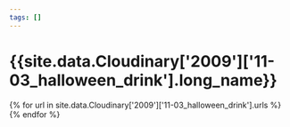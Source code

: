 ```yaml
---
tags: []
---
```

<div itemscope itemtype="http://schema.org/Photograph">
  <h1>{{site.data.Cloudinary['2009']['11-03_halloween_drink'].long_name}}</h1>
  {% for url in site.data.Cloudinary['2009']['11-03_halloween_drink'].urls %}
    <a itemprop="image" class="swipebox" title="" href="{{ site.cloudinary.baseurl }}/{{ url }}">
      <img alt="" itemprop="thumbnailUrl" src="{{ site.cloudinary.baseurl }}/h_150/{{ url }}" />
      <meta itemprop="isFamilyFriendly" content="true" />
    </a>
  {% endfor %}
</div>
